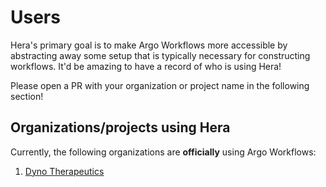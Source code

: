 # Users

Hera's primary goal is to make Argo Workflows more accessible by abstracting away some setup that is typically necessary
for constructing workflows. It'd be amazing to have a record of who is using Hera!

Please open a PR with your organization or project name in the following section!

## Organizations/projects using Hera

Currently, the following organizations are **officially** using Argo Workflows:

1. [Dyno Therapeutics](https://www.dynotx.com)
